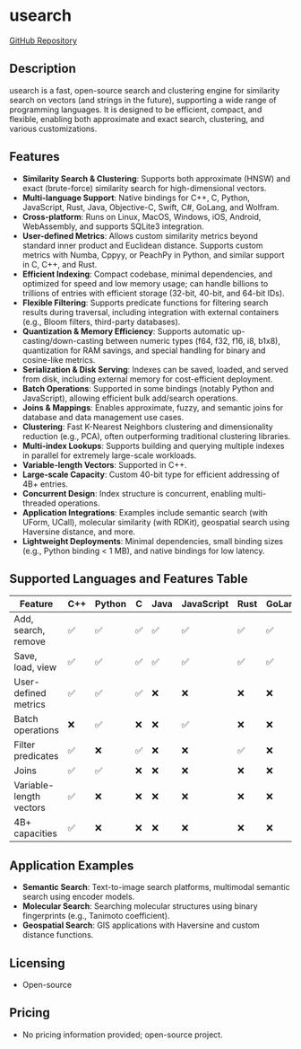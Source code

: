 # usearch

[GitHub Repository](https://github.com/unum-cloud/usearch)

## Description
usearch is a fast, open-source search and clustering engine for similarity search on vectors (and strings in the future), supporting a wide range of programming languages. It is designed to be efficient, compact, and flexible, enabling both approximate and exact search, clustering, and various customizations.

## Features
- **Similarity Search & Clustering**: Supports both approximate (HNSW) and exact (brute-force) similarity search for high-dimensional vectors.
- **Multi-language Support**: Native bindings for C++, C, Python, JavaScript, Rust, Java, Objective-C, Swift, C#, GoLang, and Wolfram.
- **Cross-platform**: Runs on Linux, MacOS, Windows, iOS, Android, WebAssembly, and supports SQLite3 integration.
- **User-defined Metrics**: Allows custom similarity metrics beyond standard inner product and Euclidean distance. Supports custom metrics with Numba, Cppyy, or PeachPy in Python, and similar support in C, C++, and Rust.
- **Efficient Indexing**: Compact codebase, minimal dependencies, and optimized for speed and low memory usage; can handle billions to trillions of entries with efficient storage (32-bit, 40-bit, and 64-bit IDs).
- **Flexible Filtering**: Supports predicate functions for filtering search results during traversal, including integration with external containers (e.g., Bloom filters, third-party databases).
- **Quantization & Memory Efficiency**: Supports automatic up-casting/down-casting between numeric types (f64, f32, f16, i8, b1x8), quantization for RAM savings, and special handling for binary and cosine-like metrics.
- **Serialization & Disk Serving**: Indexes can be saved, loaded, and served from disk, including external memory for cost-efficient deployment.
- **Batch Operations**: Supported in some bindings (notably Python and JavaScript), allowing efficient bulk add/search operations.
- **Joins & Mappings**: Enables approximate, fuzzy, and semantic joins for database and data management use cases.
- **Clustering**: Fast K-Nearest Neighbors clustering and dimensionality reduction (e.g., PCA), often outperforming traditional clustering libraries.
- **Multi-index Lookups**: Supports building and querying multiple indexes in parallel for extremely large-scale workloads.
- **Variable-length Vectors**: Supported in C++.
- **Large-scale Capacity**: Custom 40-bit type for efficient addressing of 4B+ entries.
- **Concurrent Design**: Index structure is concurrent, enabling multi-threaded operations.
- **Application Integrations**: Examples include semantic search (with UForm, UCall), molecular similarity (with RDKit), geospatial search using Haversine distance, and more.
- **Lightweight Deployments**: Minimal dependencies, small binding sizes (e.g., Python binding < 1 MB), and native bindings for low latency.

## Supported Languages and Features Table

| Feature                | C++ | Python | C   | Java | JavaScript | Rust | GoLang | Swift |
|------------------------|-----|--------|-----|------|------------|------|--------|-------|
| Add, search, remove    | ✅   | ✅      | ✅   | ✅    | ✅          | ✅    | ✅      | ✅     |
| Save, load, view       | ✅   | ✅      | ✅   | ✅    | ✅          | ✅    | ✅      | ✅     |
| User-defined metrics   | ✅   | ✅      | ✅   | ❌    | ❌          | ❌    | ❌      | ❌     |
| Batch operations       | ❌   | ✅      | ❌   | ❌    | ✅          | ❌    | ❌      | ❌     |
| Filter predicates      | ✅   | ❌      | ✅   | ❌    | ❌          | ✅    | ❌      | ❌     |
| Joins                  | ✅   | ✅      | ❌   | ❌    | ❌          | ❌    | ❌      | ❌     |
| Variable-length vectors| ✅   | ❌      | ❌   | ❌    | ❌          | ❌    | ❌      | ❌     |
| 4B+ capacities         | ✅   | ❌      | ❌   | ❌    | ❌          | ❌    | ❌      | ❌     |

## Application Examples
- **Semantic Search**: Text-to-image search platforms, multimodal semantic search using encoder models.
- **Molecular Search**: Searching molecular structures using binary fingerprints (e.g., Tanimoto coefficient).
- **Geospatial Search**: GIS applications with Haversine and custom distance functions.

## Licensing
- Open-source

## Pricing
- No pricing information provided; open-source project.
